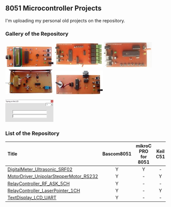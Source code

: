 ## 8051 Microcontroller Projects
I'm uploading my personal old projects on the repository.

### Gallery of the Repository
![](DigitalMeter_Ultrasonic_SRF02/Pictures/Album.jpg)
![](RelayController_RF_ASK_5CH/Pictures/Album.jpg)
![](RelayController_RF_ASK_5CH/Pictures/Album2.jpg)
![](RelayController_LaserPointer_1CH/Pictures/Album.jpg)
![](MotorDriver_UnipolarStepperMotor_RS232/Pictures/Album.jpg)

![](TextDisplay_LCD_UART/Code_VB6/Album.png)

### List of the Repository
|Title|Bascom8051|mikroC PRO for 8051|Keil C51|
|:----|:--------:|:-----------------:|:-----------:|
|[DigitalMeter_Ultrasonic_SRF02](DigitalMeter_Ultrasonic_SRF02)|Y|Y|-|
|[MotorDriver_UnipolarStepperMotor_RS232](MotorDriver_UnipolarStepperMotor_RS232)|Y|-|Y|
|[RelayController_RF_ASK_5CH](RelayController_RF_ASK_5CH)|Y|-|-|
|[RelayController_LaserPointer_1CH](RelayController_LaserPointer_1CH)|Y|-|Y|
|[TextDisplay_LCD_UART](TextDisplay_LCD_UART)|Y|-|-|

